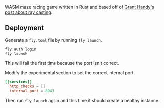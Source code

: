 WASM maze racing game written in Rust and based off of [Grant Handy's post about ray casting](https://grantshandy.github.io/posts/raycasting/).

## Deployment

Generate a `fly.toml` file by running `fly launch`.

```bash
fly auth login
fly launch
```

This will fail the first time because the port isn't correct.

Modify the experimental section to set the correct internal port.

```toml
[[services]]
  http_checks = []
  internal_port = 8043
```

Then run `fly launch` again and this time it should create a healthy instance.